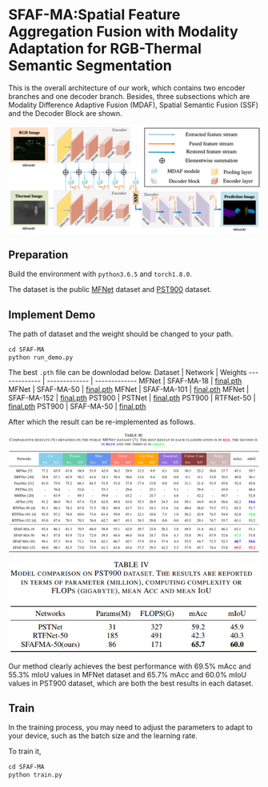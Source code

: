 # SFAF-MA:Spatial Feature Aggregation Fusion with Modality Adaptation for RGB-Thermal Semantic Segmentation
This is the overall architecture of our work, which contains two encoder branches and one decoder branch. Besides, three subsections which are Modality Difference Adaptive Fusion (MDAF), Spatial Semantic Fusion (SSF) and the Decoder Block are shown.

![](https://github.com/hexunjie/SFAF-MA/blob/main/pictures/01.png)

## Preparation
Build the environment with `python3.6.5` and `torch1.8.0`.

The dataset is the public [MFNet](https://www.mi.t.u-tokyo.ac.jp/static/projects/mil_multispectral/) dataset and [PST900](https://drive.google.com/open?id=1hZeM-MvdUC_Btyok7mdF00RV-InbAadm) dataset.

## Implement Demo

The path of dataset and the weight should be changed to your path.

    cd SFAF-MA
    python run_demo.py


The best `.pth` file can be downlodad below.
Dataset | Network | Weights
------------- | ------------- | -------------
 MFNet  | SFAF-MA-18 | [final.pth](https://drive.google.com/drive/folders/1Qo2qaN8hQpclTb_ZC6UJdudeTce_eUXM)
 MFNet  | SFAF-MA-50 | [final.pth](https://drive.google.com/drive/folders/15BnNBZTEX9nPcZNtCq0IzMjE1IFDvayg)
 MFNet  | SFAF-MA-101 | [final.pth]()
 MFNet  | SFAF-MA-152 | [final.pth]()
 PST900  | PSTNet | [final.pth]()
 PST900  | RTFNet-50 | [final.pth]()
 PST900  | SFAF-MA-50 | [final.pth]()
 
After which the result can be re-implemented as follows.

![](https://github.com/hexunjie/SFAF-MA/blob/main/pictures/03.png)

![](https://github.com/hexunjie/SFAF-MA/blob/main/pictures/04.png)

Our method clearly achieves the best performance with 69.5% mAcc and 55.3% mIoU values in MFNet dataset and 65.7% mAcc and 60.0% mIoU values in PST900 dataset, which are both the best results in each dataset. 

## Train
In the training process, you may need to adjust the parameters to adapt to your device, such as the batch size and the learning rate.

To train it,

    cd SFAF-MA
    python train.py
    
